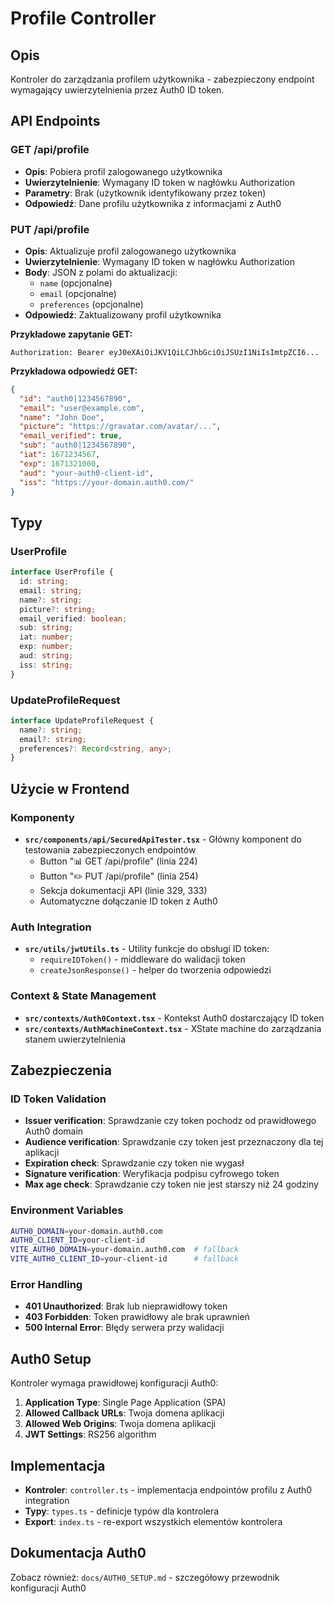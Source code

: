 # Profile Controller

## Opis
Kontroler do zarządzania profilem użytkownika - zabezpieczony endpoint wymagający uwierzytelnienia przez Auth0 ID token.

## API Endpoints

### GET /api/profile
- **Opis**: Pobiera profil zalogowanego użytkownika
- **Uwierzytelnienie**: Wymagany ID token w nagłówku Authorization
- **Parametry**: Brak (użytkownik identyfikowany przez token)
- **Odpowiedź**: Dane profilu użytkownika z informacjami z Auth0

### PUT /api/profile
- **Opis**: Aktualizuje profil zalogowanego użytkownika
- **Uwierzytelnienie**: Wymagany ID token w nagłówku Authorization
- **Body**: JSON z polami do aktualizacji:
  - `name` (opcjonalne)
  - `email` (opcjonalne)
  - `preferences` (opcjonalne)
- **Odpowiedź**: Zaktualizowany profil użytkownika

**Przykładowe zapytanie GET:**
```
Authorization: Bearer eyJ0eXAiOiJKV1QiLCJhbGciOiJSUzI1NiIsImtpZCI6...
```

**Przykładowa odpowiedź GET:**
```json
{
  "id": "auth0|1234567890",
  "email": "user@example.com",
  "name": "John Doe",
  "picture": "https://gravatar.com/avatar/...",
  "email_verified": true,
  "sub": "auth0|1234567890",
  "iat": 1671234567,
  "exp": 1671321000,
  "aud": "your-auth0-client-id",
  "iss": "https://your-domain.auth0.com/"
}
```

## Typy

### UserProfile
```typescript
interface UserProfile {
  id: string;
  email: string;
  name?: string;
  picture?: string;
  email_verified: boolean;
  sub: string;
  iat: number;
  exp: number;
  aud: string;
  iss: string;
}
```

### UpdateProfileRequest
```typescript
interface UpdateProfileRequest {
  name?: string;
  email?: string;
  preferences?: Record<string, any>;
}
```

## Użycie w Frontend

### Komponenty
- **`src/components/api/SecuredApiTester.tsx`** - Główny komponent do testowania zabezpieczonych endpointów
  - Button "📊 GET /api/profile" (linia 224)
  - Button "✏️ PUT /api/profile" (linia 254)
  - Sekcja dokumentacji API (linie 329, 333)
  - Automatyczne dołączanie ID token z Auth0

### Auth Integration
- **`src/utils/jwtUtils.ts`** - Utility funkcje do obsługi ID token:
  - `requireIDToken()` - middleware do walidacji token
  - `createJsonResponse()` - helper do tworzenia odpowiedzi

### Context & State Management
- **`src/contexts/Auth0Context.tsx`** - Kontekst Auth0 dostarczający ID token
- **`src/contexts/AuthMachineContext.tsx`** - XState machine do zarządzania stanem uwierzytelnienia

## Zabezpieczenia

### ID Token Validation
- **Issuer verification**: Sprawdzanie czy token pochodz od prawidłowego Auth0 domain
- **Audience verification**: Sprawdzanie czy token jest przeznaczony dla tej aplikacji
- **Expiration check**: Sprawdzanie czy token nie wygasł
- **Signature verification**: Weryfikacja podpisu cyfrowego token
- **Max age check**: Sprawdzanie czy token nie jest starszy niż 24 godziny

### Environment Variables
```bash
AUTH0_DOMAIN=your-domain.auth0.com
AUTH0_CLIENT_ID=your-client-id
VITE_AUTH0_DOMAIN=your-domain.auth0.com  # fallback
VITE_AUTH0_CLIENT_ID=your-client-id      # fallback
```

### Error Handling
- **401 Unauthorized**: Brak lub nieprawidłowy token
- **403 Forbidden**: Token prawidłowy ale brak uprawnień
- **500 Internal Error**: Błędy serwera przy walidacji

## Auth0 Setup
Kontroler wymaga prawidłowej konfiguracji Auth0:
1. **Application Type**: Single Page Application (SPA)
2. **Allowed Callback URLs**: Twoja domena aplikacji
3. **Allowed Web Origins**: Twoja domena aplikacji
4. **JWT Settings**: RS256 algorithm

## Implementacja
- **Kontroler**: `controller.ts` - implementacja endpointów profilu z Auth0 integration
- **Typy**: `types.ts` - definicje typów dla kontrolera
- **Export**: `index.ts` - re-export wszystkich elementów kontrolera

## Dokumentacja Auth0
Zobacz również: `docs/AUTH0_SETUP.md` - szczegółowy przewodnik konfiguracji Auth0
